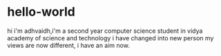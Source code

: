 # hello-world
hi
i'm adhvaidh,i'm a second year computer science student in vidya academy of science and technology
i have changed into new person my views are now different, i have an aim now.

